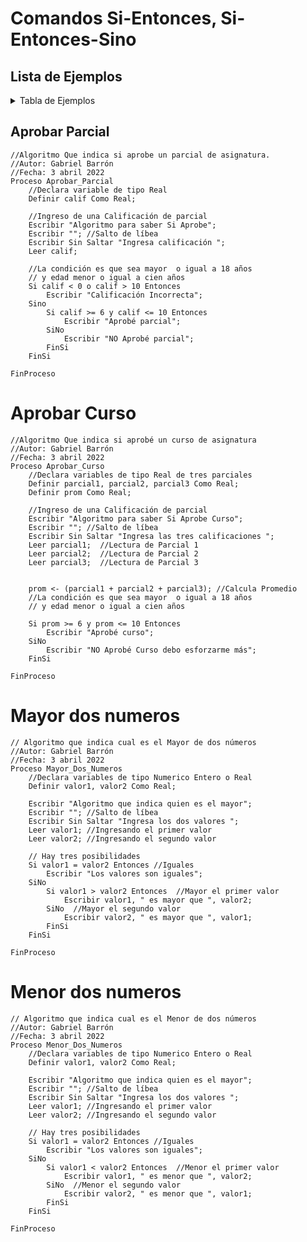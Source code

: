 # Comandos Si-Entonces, Si-Entonces-Sino

## Lista de Ejemplos
<details>
  <summary>Tabla de Ejemplos</summary>
  <ol>
    <li><a href="#aprobar-parcial">Aprobar Parcial</a></li>
    <li><a href="#aprobar-curso">Aprobar Curso</a></li>
    <li><a href="#mayor-dos-numeros">Mayor de dos numeros</a></li>
    <li><a href="#menor-dos-numeros">Menor de dos numeros</a></li>
    <li><a href="#tablas-de-multiplicar">Tablas De Multiplicar</a></li>
    <li><a href="#dibujando-rectangulo">Dibujando Rectangulo</a></li>	  
  </ol>
</details>              

## Aprobar Parcial

```
//Algoritmo Que indica si aprobe un parcial de asignatura.
//Autor: Gabriel Barrón
//Fecha: 3 abril 2022
Proceso Aprobar_Parcial
	//Declara variable de tipo Real
	Definir calif Como Real;
	
	//Ingreso de una Calificación de parcial
	Escribir "Algoritmo para saber Si Aprobe";
	Escribir ""; //Salto de líbea
	Escribir Sin Saltar "Ingresa calificación ";
	Leer calif;
	
	//La condición es que sea mayor  o igual a 18 años
	// y edad menor o igual a cien años
	Si calif < 0 o calif > 10 Entonces
		Escribir "Calificación Incorrecta";	
	Sino 
		Si calif >= 6 y calif <= 10 Entonces
			Escribir "Aprobé parcial";
		SiNo
			Escribir "NO Aprobé parcial";
		FinSi
	FinSi
	
FinProceso
```

# Aprobar Curso
```
//Algoritmo Que indica si aprobé un curso de asignatura 
//Autor: Gabriel Barrón
//Fecha: 3 abril 2022
Proceso Aprobar_Curso
	//Declara variables de tipo Real de tres parciales
	Definir parcial1, parcial2, parcial3 Como Real;
	Definir prom Como Real;
	
	//Ingreso de una Calificación de parcial
	Escribir "Algoritmo para saber Si Aprobe Curso";
	Escribir ""; //Salto de líbea
	Escribir Sin Saltar "Ingresa las tres calificaciones ";
	Leer parcial1;  //Lectura de Parcial 1
	Leer parcial2;  //Lectura de Parcial 2
	Leer parcial3;  //Lectura de Parcial 3
	
	
	prom <- (parcial1 + parcial2 + parcial3); //Calcula Promedio
	//La condición es que sea mayor  o igual a 18 años
	// y edad menor o igual a cien años

	Si prom >= 6 y prom <= 10 Entonces
		Escribir "Aprobé curso";
	SiNo
		Escribir "NO Aprobé Curso debo esforzarme más";
	FinSi
	
FinProceso
```

# Mayor dos numeros
```
// Algoritmo que indica cual es el Mayor de dos números
//Autor: Gabriel Barrón
//Fecha: 3 abril 2022
Proceso Mayor_Dos_Numeros
	//Declara variables de tipo Numerico Entero o Real
	Definir valor1, valor2 Como Real;
	
	Escribir "Algoritmo que indica quien es el mayor";
	Escribir ""; //Salto de líbea
	Escribir Sin Saltar "Ingresa los dos valores ";
	Leer valor1; //Ingresando el primer valor
	Leer valor2; //Ingresando el segundo valor
	
	// Hay tres posibilidades
	Si valor1 = valor2 Entonces //Iguales
		Escribir "Los valores son iguales";
	SiNo
		Si valor1 > valor2 Entonces  //Mayor el primer valor
			Escribir valor1, " es mayor que ", valor2;
		SiNo  //Mayor el segundo valor
			Escribir valor2, " es mayor que ", valor1;
		FinSi
	FinSi
	
FinProceso
```

# Menor dos numeros
```
// Algoritmo que indica cual es el Menor de dos números
//Autor: Gabriel Barrón
//Fecha: 3 abril 2022
Proceso Menor_Dos_Numeros
	//Declara variables de tipo Numerico Entero o Real
	Definir valor1, valor2 Como Real;
	
	Escribir "Algoritmo que indica quien es el mayor";
	Escribir ""; //Salto de líbea
	Escribir Sin Saltar "Ingresa los dos valores ";
	Leer valor1; //Ingresando el primer valor
	Leer valor2; //Ingresando el segundo valor
	
	// Hay tres posibilidades
	Si valor1 = valor2 Entonces //Iguales
		Escribir "Los valores son iguales";
	SiNo
		Si valor1 < valor2 Entonces  //Menor el primer valor
			Escribir valor1, " es menor que ", valor2;
		SiNo  //Menor el segundo valor
			Escribir valor2, " es menor que ", valor1;
		FinSi
	FinSi
	
FinProceso

```


